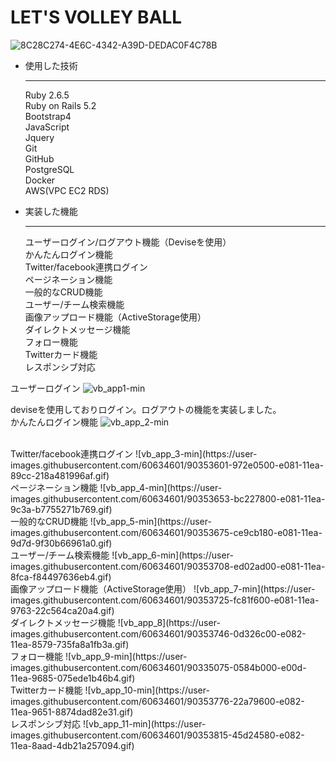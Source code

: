 # LET'S VOLLEY BALL

![8C28C274-4E6C-4342-A39D-DEDAC0F4C78B](https://user-images.githubusercontent.com/60634601/90243285-93c03100-de69-11ea-9e5a-b43901b4a8da.jpeg)


* 使用した技術<hr>
Ruby 2.6.5 <br>
Ruby on Rails 5.2<br>
Bootstrap4<br>
JavaScript<br>
Jquery<br>
Git<br>
GitHub<br>
PostgreSQL<br>
Docker<br>
AWS(VPC EC2 RDS)<br>

* 実装した機能<hr>
ユーザーログイン/ログアウト機能（Deviseを使用）<br>
かんたんログイン機能<br>
Twitter/facebook連携ログイン<br>
ページネーション機能<br>
一般的なCRUD機能<br>
ユーザー/チーム検索機能<br>
画像アップロード機能（ActiveStorage使用）<br>
ダイレクトメッセージ機能<br>
フォロー機能<br>
Twitterカード機能<br>
レスポンシブ対応<br>


ユーザーログイン
![vb_app1-min](https://user-images.githubusercontent.com/60634601/90308022-d8ee6c80-df16-11ea-9e7f-ae24f505d2e8.gif)

deviseを使用しておりログイン。ログアウトの機能を実装しました。
<br>
かんたんログイン機能
![vb_app_2-min](https://user-images.githubusercontent.com/60634601/90353552-7bc2fa00-e081-11ea-8674-e9b8043399ea.gif)

<br>
Twitter/facebook連携ログイン
![vb_app_3-min](https://user-images.githubusercontent.com/60634601/90353601-972e0500-e081-11ea-89cc-218a481996af.gif)

<br>
ページネーション機能
![vb_app_4-min](https://user-images.githubusercontent.com/60634601/90353653-bc227800-e081-11ea-9c3a-b7755271b769.gif)

<br>
一般的なCRUD機能
![vb_app_5-min](https://user-images.githubusercontent.com/60634601/90353675-ce9cb180-e081-11ea-9d7d-9f30b66961a0.gif)


<br>
ユーザー/チーム検索機能
![vb_app_6-min](https://user-images.githubusercontent.com/60634601/90353708-ed02ad00-e081-11ea-8fca-f84497636eb4.gif)

<br>
画像アップロード機能（ActiveStorage使用）
![vb_app_7-min](https://user-images.githubusercontent.com/60634601/90353725-fc81f600-e081-11ea-9763-22c564ca20a4.gif)

<br>
ダイレクトメッセージ機能
![vb_app_8](https://user-images.githubusercontent.com/60634601/90353746-0d326c00-e082-11ea-8579-735fa8a1fb3a.gif)
<br>
フォロー機能
![vb_app_9-min](https://user-images.githubusercontent.com/60634601/90335075-0584b000-e00d-11ea-9685-075ede1b46b4.gif)

<br>
Twitterカード機能
![vb_app_10-min](https://user-images.githubusercontent.com/60634601/90353776-22a79600-e082-11ea-9651-8874dad82e31.gif)
<br>
レスポンシブ対応
![vb_app_11-min](https://user-images.githubusercontent.com/60634601/90353815-45d24580-e082-11ea-8aad-4db21a257094.gif)

<br>



